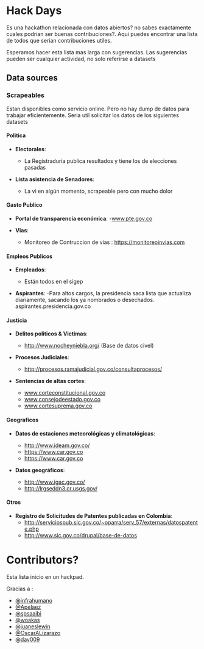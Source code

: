 # Hack Days

Es una hackathon relacionada con datos abiertos? no sabes exactamente cuales podrian ser buenas contribuciones?.
Aqui puedes encontrar una lista de todos que serian contribuciones utiles.

Esperamos hacer esta lista mas larga con sugerencias. Las sugerencias pueden ser cualquier actividad, no solo referirse a datasets

## Data sources


### Scrapeables

 Estan disponibles como servicio online. Pero no hay dump de datos para trabajar eficientemente. 
 Seria util solicitar los datos de los siguientes datasets


#### Politica

 - **Electorales**: 
 	- La Registraduría publica resultados y tiene los de elecciones pasadas

 - **Lista asistencia de Senadores**:
 	- La vi en algún momento, scrapeable pero con mucho dolor

 #### Gasto Publico
 - **Portal de transparencia económica**: 
 	-www.pte.gov.co

 - **Vias**: 
 	- Monitoreo de Contruccion de vias : https://monitoreoinvias.com

 #### Empleos Publicos

 - **Empleados**: 
 	- Están todos en el sigep

 - **Aspirantes**: 
 	-Para altos cargos, la presidencia saca lista que actualiza diariamente, sacando los ya nombrados o desechados. aspirantes.presidencia.gov.co

 #### Justicia

 - **Delitos politicos & Victimas**: 
 	- http://www.nocheyniebla.org/  (Base de datos civel)

 - **Procesos Judiciales**: 
 	- http://procesos.ramajudicial.gov.co/consultaprocesos/

 - **Sentencias de altas cortes**: 
	- www.corteconstitucional.gov.co
	- www.consejodeestado.gov.co
	- www.cortesuprema.gov.co

 #### Geograficos
 - **Datos de estaciones meteorológicas y climatológicas**: 
 	- http://www.ideam.gov.co/
 	- https://www.car.gov.co
 	- https://www.car.gov.co

 - **Datos geográficos**:
 	- http://www.igac.gov.co/
 	- http://lrgseddn3.cr.usgs.gov/


 #### Otros
  - **Registro de Solicitudes de Patentes  publicadas en Colombia**: 
  	- http://serviciospub.sic.gov.co/~oparra/serv_57/externas/datospatente.php
  	- http://www.sic.gov.co/drupal/base-de-datos

# Contributors?

Esta lista inicio en un hackpad. 

Gracias a :

 - [@infrahumano](https://twitter.com/infrahumano)
 - [@Apelaez](https://twitter.com/Apelaez)
 - [@spsaaibi](https://twitter.com/spsaaibi)
 - [@woakas](https://twitter.com/woakas)
 - [@juaneslewin](https://twitter.com/juaneslewin)
 - [@OscarALizarazo](https://twitter.com/OscarALizarazo)
 - [@dav009]( https://twitter.com/OscarALizarazo)
